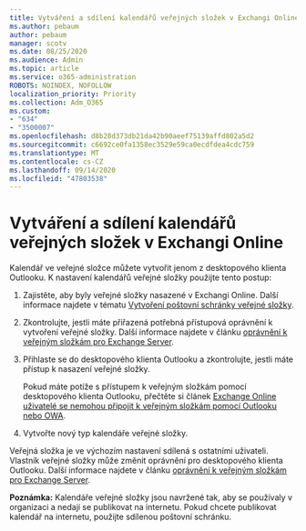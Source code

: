 ```yaml
---
title: Vytváření a sdílení kalendářů veřejných složek v Exchangi Online
ms.author: pebaum
author: pebaum
manager: scotv
ms.date: 08/25/2020
ms.audience: Admin
ms.topic: article
ms.service: o365-administration
ROBOTS: NOINDEX, NOFOLLOW
localization_priority: Priority
ms.collection: Adm_O365
ms.custom:
- "634"
- "3500007"
ms.openlocfilehash: d8b28d373db21da42b90aeef75139affd802a5d2
ms.sourcegitcommit: c6692ce0fa1358ec3529e59ca0ecdfdea4cdc759
ms.translationtype: MT
ms.contentlocale: cs-CZ
ms.lasthandoff: 09/14/2020
ms.locfileid: "47803538"
---
```

# <a name="create-and-share-public-folder-calendars-in-exchange-online"></a>Vytváření a sdílení kalendářů veřejných složek v Exchangi Online

Kalendář ve veřejné složce můžete vytvořit jenom z desktopového klienta Outlooku. K nastavení kalendářů veřejné složky použijte tento postup:

1. Zajistěte, aby byly veřejné složky nasazené v Exchangi Online. Další informace najdete v tématu [Vytvoření poštovní schránky veřejné složky](https://docs.microsoft.com/exchange/collaboration-exo/public-folders/create-public-folder-mailbox). 

2. Zkontrolujte, jestli máte přiřazená potřebná přístupová oprávnění k vytvoření veřejné složky. Další informace najdete v článku [oprávnění k veřejným složkám pro Exchange Server](https://support.microsoft.com/help/2573274/public-folder-permissions-for-exchange-server). 
  
3. Přihlaste se do desktopového klienta Outlooku a zkontrolujte, jestli máte přístup k nasazení veřejné složky.

    Pokud máte potíže s přístupem k veřejným složkám pomocí desktopového klienta Outlooku, přečtěte si článek [Exchange Online uživatelé se nemohou připojit k veřejným složkám pomocí Outlooku nebo OWA](https://aka.ms/pfcte).

4. Vytvořte nový typ kalendáře veřejné složky.

Veřejná složka je ve výchozím nastavení sdílená s ostatními uživateli. Vlastník veřejné složky může změnit oprávnění pro desktopového klienta Outlooku. Další informace najdete v článku [oprávnění k veřejným složkám pro Exchange Server](https://support.microsoft.com/help/2573274/public-folder-permissions-for-exchange-server).

**Poznámka:** Kalendáře veřejné složky jsou navržené tak, aby se používaly v organizaci a nedají se publikovat na internetu. Pokud chcete publikovat kalendář na internetu, použijte sdílenou poštovní schránku.